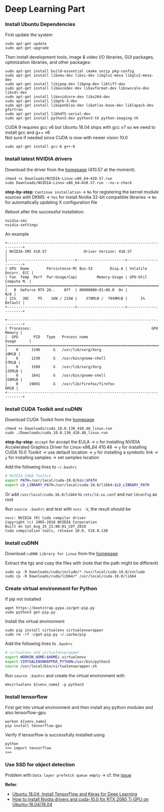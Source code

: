 # Deep Learning Part

### Install Ubuntu Dependencies
First update the system
```shell
sudo apt-get update
sudo apt-get upgrade
```
Then install development tools, image & video I/O libraries, GUI packages, optimization libraries, and other packages:
```shell
sudo apt-get install build-essential cmake unzip pkg-config
sudo apt-get install libxmu-dev libxi-dev libglu1-mesa libglu1-mesa-dev
sudo apt-get install libjpeg-dev libpng-dev libtiff-dev
sudo apt-get install libavcodec-dev libavformat-dev libswscale-dev libv4l-dev
sudo apt-get install libxvidcore-dev libx264-dev
sudo apt-get install libgtk-3-dev
sudo apt-get install libopenblas-dev libatlas-base-dev liblapack-dev gfortran
sudo apt-get install libhdf5-serial-dev
sudo apt-get install python3-dev python3-tk python-imaging-tk
```
CUDA 9 requires gcc v6 but Ubuntu 18.04 ships with gcc v7 so we need to install gcc and g++ v6  
Not sure if needed since CUDA is now with newer vision 10.0
```shell
sudo apt-get install gcc-6 g++-6
```
### Install latest NVIDIA drivers
Download the driver from the [homepage](https://www.nvidia.com/download/driverResults.aspx/138279/en-us) (410.57 at the moment).
```shell
chmod +x Downloads/NVIDIA-Linux-x86_64–410.57.run
sudo Downloads/NVIDIA-Linux-x86_64–410.57.run --no-x-check
```
**step-by-step**: `Continue installation` -> `No` for registering the kernel module sources with DKMS -> `Yes` for install Nvidia 32-bit compatible libraries -> `No` for automatically updating X configuration file

Reboot after the successful installation.
```shell
nvidia-smi
nvidia-settings
```
An example
```
+-----------------------------------------------------------------------------+
| NVIDIA-SMI 410.57                 Driver Version: 410.57                    |
|-------------------------------+----------------------+----------------------+
| GPU  Name        Persistence-M| Bus-Id        Disp.A | Volatile Uncorr. ECC |
| Fan  Temp  Perf  Pwr:Usage/Cap|         Memory-Usage | GPU-Util  Compute M. |
|===============================+======================+======================|
|   0  GeForce RTX 20..    Off  | 00000000:01:00.0  On |                  N/A |
| 21%   30C    P5    16W / 215W |    370MiB /  7949MiB |      1%      Default |
+-------------------------------+----------------------+----------------------+
                                                                               
+-----------------------------------------------------------------------------+
| Processes:                                                       GPU Memory |
|  GPU       PID   Type   Process name                             Usage      |
|=============================================================================|
|    0      1196      G   /usr/lib/xorg/Xorg                            18MiB |
|    0      1230      G   /usr/bin/gnome-shell                          57MiB |
|    0      1508      G   /usr/lib/xorg/Xorg                           135MiB |
|    0      1641      G   /usr/bin/gnome-shell                         150MiB |
|    0     19091      G   /usr/lib/firefox/firefox                       6MiB |
+-----------------------------------------------------------------------------+
```

### Install CUDA Toolkit and cuDNN

Download CUDA Toolkit from the [homepage](https://developer.nvidia.com/cuda-10.0-download-archive?target_os=Linux&target_arch=x86_64&target_distro=Ubuntu&target_version=1804&target_type=runfilelocal)
```shell
chmod +x Downloads/cuda_10.0.130_410.48_linux.run
sudo ./Downloads/cuda_10.0.130_410.48_linux.run
```
**step-by-step**: `accept` for accept the EULA -> `n` for installing NVIDIA Accelerated Graphics Driver for Linux-x86_64 410.48 -> `y` for installing CUDA 10.0 Toolkit -> use default location -> `y` for installing a symbolic link -> `y` for installing samples -> set samples location

Add the following lines to `~/.bashrc`
```bash
# NVIDIA CUDA Toolkit
export PATH=/usr/local/cuda-10.0/bin:$PATH
export LD_LIBRARY_PATH=/usr/local/cuda-10.0/lib64:$LD_LIBRARY_PATH
```
Or add `/usr/local/cuda-10.0/lib64` to `/etc/ld.so.conf` and run `ldconfig` as root

Run `source .bashrc` and test with `nvcc -V`, the result should be
```shell
nvcc: NVIDIA (R) Cuda compiler driver
Copyright (c) 2005-2018 NVIDIA Corporation
Built on Sat_Aug_25_21:08:01_CDT_2018
Cuda compilation tools, release 10.0, V10.0.130
```

### Install cuDNN

Download `cuDNN Library for Linux` from the [homepage](https://developer.nvidia.com/cudnn)

Extract the tgz and copy the files with (note that the path might be different)
```shell
sudo cp -R Downloads/cuda/include/* /usr/local/cuda-10.0/include
sudo cp -R Downloads/cuda/lib64/* /usr/local/cuda-10.0/lib64
```

### Create virtual environment for Python

If pip not installed
```shell
wget https://bootstrap.pypa.io/get-pip.py
sudo python3 get-pip.py
```
Install the virtual environment
```shell
sudo pip install virtualenv virtualenvwrapper
sudo rm -rf ~/get-pip.py ~/.cache/pip
```
Add the following lines to `.bashrc`
```bash
# virtualenv and virtualenvwrapper
export WORKON_HOME=$HOME/.virtualenvs
export VIRTUALENVWRAPPER_PYTHON=/usr/bin/python3
source /usr/local/bin/virtualenvwrapper.sh
```
Run `source .bashrc` and create the virtual environment with
```shell
mkvirtualenv ${venv_name} -p python3
```

### Install tensorflow
First get into virtual environment and then install any python modules and also tensorflow-gpu
```shell
workon ${venv_name}
pip install tensorflow-gpu
```
Verify if tensorflow is successfully installed using
```shell
python
>>> import tensorflow
>>>
```

### Use SSD for object detection
Problem with `Data layer prefetch queue empty` -> cf. the [issue](https://github.com/weiliu89/caffe/issues/863#issuecomment-469534074)

**Refer**: 
- [Ubuntu 18.04: Install TensorFlow and Keras for Deep Learning](https://www.pyimagesearch.com/2019/01/30/ubuntu-18-04-install-tensorflow-and-keras-for-deep-learning/)
- [How to install Nvidia drivers and cuda-10.0 for RTX 2080 Ti GPU on Ubuntu-16.04/18.04](https://medium.com/@avinchintha/how-to-install-nvidia-drivers-and-cuda-10-0-for-rtx-2080-ti-gpu-on-ubuntu-16-04-18-04-ce32e4edf1c0)

